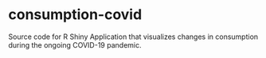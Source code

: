 # consumption-covid
Source code for R Shiny Application that visualizes changes in consumption during the ongoing COVID-19 pandemic.
